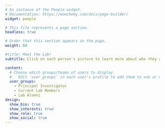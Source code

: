 ```yaml
---
# An instance of the People widget.
# Documentation: https://wowchemy.com/docs/page-builder/
widget: people

# This file represents a page section.
headless: true

# Order that this section appears on the page.
weight: 68

#title: Meet the Lab!
subtitle: Click on each person's picture to learn more about who they are and what they are working on.

content:
  # Choose which groups/teams of users to display.
  #   Edit `user_groups` in each user's profile to add them to one or more of these groups.
  user_groups:
    - Principal Investigator
    - Current Lab Members
    - Lab Alumni
design:
  show_bio: true
  show_interests: true
  show_role: true
  show_social: true
---
```

